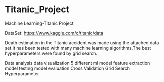# Titanic_Project
Machine Learning-Titanic Project

DataSet: https://www.kaggle.com/c/titanic/data

Death estimation in the Titanic accident was made using the attached data set.It has been tested with many machine learning algorithms.The best hyperparameters were found by grid search.

Data analysis
data visualization
5 different ml model feature extraction model testing
model evaluation
Cross Validation Grid Search Hyperparameter
